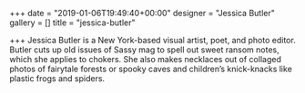 +++
date = "2019-01-06T19:49:40+00:00"
designer = "Jessica Butler"
gallery = []
title = "jessica-butler"

+++
Jessica Butler is a New York-based visual artist, poet, and photo editor. Butler cuts up old issues of Sassy mag to spell out sweet ransom notes, which she applies to chokers. She also makes necklaces out of collaged photos of fairytale forests or spooky caves and children’s knick-knacks like plastic frogs and spiders.
